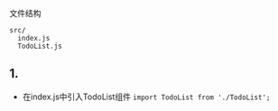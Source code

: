 文件结构
```
src/
  index.js
  TodoList.js
```
## 1. 
- 在index.js中引入TodoList组件
  `import TodoList from './TodoList';`

